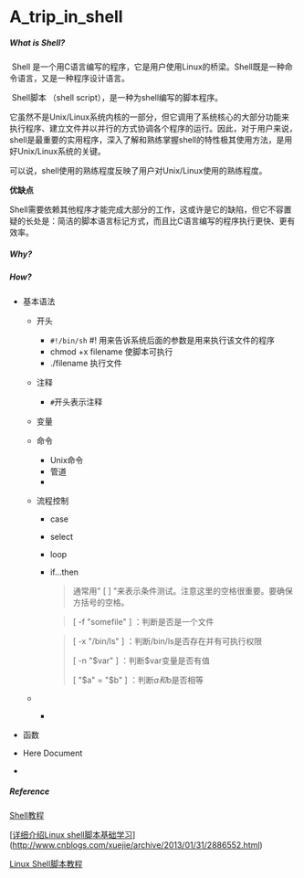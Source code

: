 # A_trip_in_shell
##### What is Shell?

​	Shell 是一个用C语言编写的程序，它是用户使用Linux的桥梁。Shell既是一种命令语言，又是一种程序设计语言。

​	Shell脚本 （shell script），是一种为shell编写的脚本程序。

它虽然不是Unix/Linux系统内核的一部分，但它调用了系统核心的大部分功能来执行程序、建立文件并以并行的方式协调各个程序的运行。因此，对于用户来说，shell是最重要的实用程序，深入了解和熟练掌握shell的特性极其使用方法，是用好Unix/Linux系统的关键。

可以说，shell使用的熟练程度反映了用户对Unix/Linux使用的熟练程度。

**优缺点**

​	Shell需要依赖其他程序才能完成大部分的工作，这或许是它的缺陷，但它不容置疑的长处是：简洁的脚本语言标记方式，而且比C语言编写的程序执行更快、更有效率。

##### Why?

##### How?

- 基本语法

  - 开头

    - `#!/bin/sh` #! 用来告诉系统后面的参数是用来执行该文件的程序
    - chmod +x filename 使脚本可执行 
    - ./filename 执行文件

  - 注释

    - `#`开头表示注释

  - 变量

  - 命令

    - Unix命令
    - 管道
    - ​

  - 流程控制

    - case

    - select

    - loop

    - if…then

      > 通常用" [ ] "来表示条件测试。注意这里的空格很重要。要确保方括号的空格。

      > [ -f "somefile" ] ：判断是否是一个文件

      > [ -x "/bin/ls" ] ：判断/bin/ls是否存在并有可执行权限
      >
      > [ -n "$var" ] ：判断$var变量是否有值
      >
      > [ "$a" = "$b" ] ：判断$a和$b是否相等

  - ​

    - ​

- 函数

- Here Document

- ​



##### Reference

[Shell教程](http://www.runoob.com/linux/linux-shell.html)

[[详细介绍Linux shell脚本基础学习](http://www.cnblogs.com/xuejie/archive/2013/01/31/2886552.html)](http://www.cnblogs.com/xuejie/archive/2013/01/31/2886552.html)

[Linux Shell脚本教程](http://c.biancheng.net/cpp/shell/)



